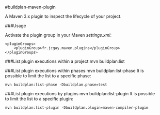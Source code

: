 #buildplan-maven-plugin

A Maven 3.x plugin to inspect the lifecycle of your project.

###Usage

Activate the plugin group in your Maven *settings.xml*:

	<pluginGroups>
	    <pluginGroup>fr.jcgay.maven.plugins</pluginGroup>
  	</pluginGroups>

###List plugin executions within a project
	mvn buildplan:list
	
###List plugin executions within phases
	mvn buildplan:list-phase
It is possible to limit the list to a specific phase:
	
	mvn buildplan:list-phase -Dbuildplan.phase=test
	
###List plugin executions by plugins
	mvn buildplan:list-plugin
It is possible to limit the list to a specific plugin:

	mvn buildplan:list-plugin -Dbuildplan.plugin=maven-compiler-plugin